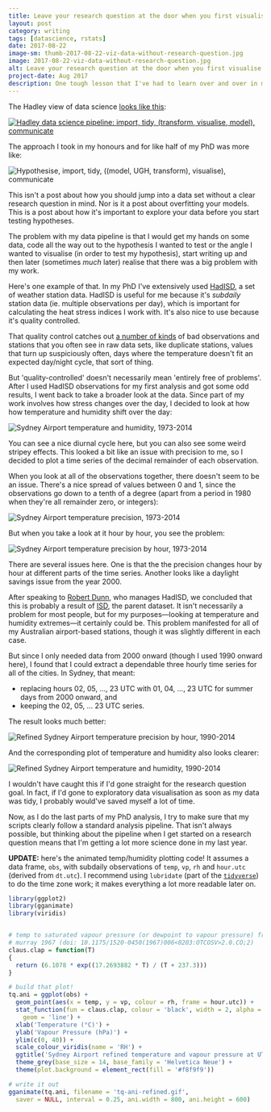 ```yaml
---
title: Leave your research question at the door when you first visualise data
layout: post
category: writing
tags: [datascience, rstats]
date: 2017-08-22
image-sm: thumb-2017-08-22-viz-data-without-research-question.jpg
image: 2017-08-22-viz-data-without-research-question.jpg
alt: Leave your research question at the door when you first visualise data
project-date: Aug 2017
description: One tough lesson that I've had to learn over and over in my PhD is the importance of a disciplined data science pipeline.
---
```

The Hadley view of data science [looks like this](http://r4ds.had.co.nz/introduction.html):

[![Hadley data science pipeline: import, tidy, (transform, visualise, model), communicate](http://r4ds.had.co.nz/diagrams/data-science.png)](http://r4ds.had.co.nz/introduction.html)

The approach I took in my honours and for like half of my PhD was more like:

![Hypothesise, import, tidy, ((model, UGH, transform), visualise), communicate](/images/hadisd/bad-data-analysis.png)

This isn't a post about how you should jump into a data set without a clear research question in mind. Nor is it a post about overfitting your models. This is a post about how it's important to explore your data before you start testing hypotheses.

The problem with my data pipeline is that I would get my hands on some data, code all the way out to the hypothesis I wanted to test or the angle I wanted to visualise (in order to test my hypothesis), start writing up and then later (sometimes _much_ later) realise that there was a big problem with my work.

Here's one example of that. In my PhD I've extensively used [HadISD](http://www.metoffice.gov.uk/hadobs/hadisd/), a set of weather station data. HadISD is useful for me because it's _subdaily_ station data (ie. multiple observations per day), which is important for calculating the heat stress indices I work with. It's also nice to use because it's quality controlled.

That quality control catches out [a number of kinds](https://www.clim-past.net/8/1649/2012/) of bad observations and stations that you often see in raw data sets, like duplicate stations, values that turn up suspiciously often, days where the temperature doesn't fit an expected day/night cycle, that sort of thing.

But 'quality-controlled' doesn't necessarily mean 'entirely free of problems'. After I used HadISD observations for my first analysis and got some odd results, I went back to take a broader look at the data. Since part of my work involves how stress changes over the day, I decided to look at how how temperature and humidity shift over the day:

![Sydney Airport temperature and humidity, 1973-2014](/images/hadisd/tq-ani.gif)

You can see a nice diurnal cycle here, but you can also see some weird stripey effects. This looked a bit like an issue with precision to me, so I decided to plot a time series of the decimal remainder of each observation.

When you look at all of the observations together, there doesn't seem to be an issue. There's a nice spread of values between 0 and 1, since the observations go down to a tenth of a degree (apart from a period in 1980 when they're all remainder zero, or integers):

![Sydney Airport temperature precision, 1973-2014](/images/hadisd/tq-precision-all-hours.png)

But when you take a look at it hour by hour, you see the problem:

![Sydney Airport temperature precision by hour, 1973-2014](/images/hadisd/tq-precision-ani.gif)

There are several issues here. One is that the the precision changes hour by hour at different parts of the time series. Another looks like a daylight savings issue from the year 2000.

After speaking to [Robert Dunn](https://scholar.google.com/citations?user=toTm8pQAAAAJ&hl=en), who manages HadISD, we concluded that this is probably a result of [ISD](https://www.ncdc.noaa.gov/isd), the parent dataset. It isn't necessarily a problem for most people, but for my purposes—looking at temperature and humidity extremes—it certainly could be. This problem manifested for all of my Australian airport-based stations, though it was slightly different in each case.

But since I only needed data from 2000 onward (though I used 1990 onward here), I found that I could extract a dependable three hourly time series for all of the cities. In Sydney, that meant:

- replacing hours 02, 05, ..., 23 UTC with 01, 04, ..., 23 UTC for summer days from 2000 onward, and
- keeping the 02, 05, ... 23 UTC series.

The result looks much better:

![Refined Sydney Airport temperature precision by hour, 1990-2014](/images/hadisd/tq-precision-ani-refined.gif)

And the corresponding plot of temperature and humidity also looks clearer:

![Refined Sydney Airport temperature and humidity, 1990-2014](/images/hadisd/tq-ani-refined.gif)

I wouldn't have caught this if I'd gone straight for the research question goal. In fact, if I'd gone to exploratory data visualisation as soon as my data was tidy, I probably would've saved myself a lot of time.

Now, as I do the last parts of my PhD analysis, I try to make sure that my scripts clearly follow a standard analysis pipeline. That isn't always possible, but thinking about the pipeline when I get started on a research question means that I'm getting a lot more science done in my last year.

**UPDATE:** here's the animated temp/humidity plotting code! It assumes a data frame, `obs`, with subdaily observations of `temp`, `vp`, `rh` and `hour.utc` (derived from `dt.utc`). I recommend using `lubridate` (part of the [`tidyverse`](tidyverse.org)) to do the time zone work; it makes everything a lot more readable later on.

```r
library(ggplot2)
library(gganimate)
library(viridis)


# temp to saturated vapour pressure (or dewpoint to vapour pressure) from
# murray 1967 (doi: 10.1175/1520-0450(1967)006<0203:OTCOSV>2.0.CO;2)
claus.clap = function(T)
{
  return (6.1078 * exp((17.2693882 * T) / (T + 237.3)))
}

# build that plot!
tq.ani = ggplot(obs) + 
  geom_point(aes(x = temp, y = vp, colour = rh, frame = hour.utc)) +
  stat_function(fun = claus.clap, colour = 'black', width = 2, alpha = 0.5,
    geom = 'line') +
  xlab('Temperature (°C)') +
  ylab('Vapour Pressure (hPa)') +
  ylim(c(0, 40)) +
  scale_colour_viridis(name = 'RH') +
  ggtitle('Sydney Airport refined temperature and vapour pressure at UTC hour ') +
  theme_grey(base_size = 14, base_family = 'Helvetica Neue') +
  theme(plot.background = element_rect(fill = '#f8f9f9'))

# write it out
gganimate(tq.ani, filename = 'tq-ani-refined.gif',
  saver = NULL, interval = 0.25, ani.width = 800, ani.height = 600)
```
